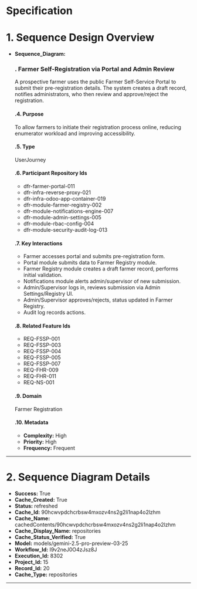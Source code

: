 # Specification

# 1. Sequence Design Overview

- **Sequence_Diagram:**
  ### . Farmer Self-Registration via Portal and Admin Review
  A prospective farmer uses the public Farmer Self-Service Portal to submit their pre-registration details. The system creates a draft record, notifies administrators, who then review and approve/reject the registration.

  #### .4. Purpose
  To allow farmers to initiate their registration process online, reducing enumerator workload and improving accessibility.

  #### .5. Type
  UserJourney

  #### .6. Participant Repository Ids
  
  - dfr-farmer-portal-011
  - dfr-infra-reverse-proxy-021
  - dfr-infra-odoo-app-container-019
  - dfr-module-farmer-registry-002
  - dfr-module-notifications-engine-007
  - dfr-module-admin-settings-005
  - dfr-module-rbac-config-004
  - dfr-module-security-audit-log-013
  
  #### .7. Key Interactions
  
  - Farmer accesses portal and submits pre-registration form.
  - Portal module submits data to Farmer Registry module.
  - Farmer Registry module creates a draft farmer record, performs initial validation.
  - Notifications module alerts admin/supervisor of new submission.
  - Admin/Supervisor logs in, reviews submission via Admin Settings/Registry UI.
  - Admin/Supervisor approves/rejects, status updated in Farmer Registry.
  - Audit log records actions.
  
  #### .8. Related Feature Ids
  
  - REQ-FSSP-001
  - REQ-FSSP-003
  - REQ-FSSP-004
  - REQ-FSSP-005
  - REQ-FSSP-007
  - REQ-FHR-009
  - REQ-FHR-011
  - REQ-NS-001
  
  #### .9. Domain
  Farmer Registration

  #### .10. Metadata
  
  - **Complexity:** High
  - **Priority:** High
  - **Frequency:** Frequent
  


---

# 2. Sequence Diagram Details

- **Success:** True
- **Cache_Created:** True
- **Status:** refreshed
- **Cache_Id:** 90hcwvpdchcrbsw4mxozv4ns2g2li1nap4o2lzhm
- **Cache_Name:** cachedContents/90hcwvpdchcrbsw4mxozv4ns2g2li1nap4o2lzhm
- **Cache_Display_Name:** repositories
- **Cache_Status_Verified:** True
- **Model:** models/gemini-2.5-pro-preview-03-25
- **Workflow_Id:** I9v2neJ0O4zJsz8J
- **Execution_Id:** 8302
- **Project_Id:** 15
- **Record_Id:** 20
- **Cache_Type:** repositories


---

